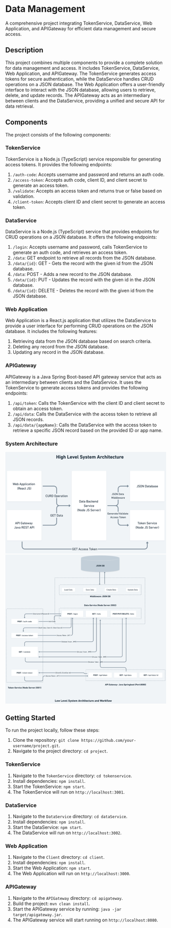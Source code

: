 # Data Management

A comprehensive project integrating TokenService, DataService, Web Application, and APIGateway for efficient data management and secure access.

## Description

This project combines multiple components to provide a complete solution for data management and access. It includes TokenService, DataService, Web Application, and APIGateway. The TokenService generates access tokens for secure authentication, while the DataService handles CRUD operations on a JSON database. The Web Application offers a user-friendly interface to interact with the JSON database, allowing users to retrieve, delete, and update records. The APIGateway acts as an intermediary between clients and the DataService, providing a unified and secure API for data retrieval.

## Components

The project consists of the following components:

### TokenService

TokenService is a Node.js (TypeScript) service responsible for generating access tokens. It provides the following endpoints:

1. `/auth-code`: Accepts username and password and returns an auth code.
2. `/access-token`: Accepts auth code, client ID, and client secret to generate an access token.
3. `/validate`: Accepts an access token and returns true or false based on validation.
4. `/client-token`: Accepts client ID and client secret to generate an access token.

### DataService

DataService is a Node.js (TypeScript) service that provides endpoints for CRUD operations on a JSON database. It offers the following endpoints:

1. `/login`: Accepts username and password, calls TokenService to generate an auth code, and retrieves an access token.
2. `/data`: GET endpoint to retrieve all records from the JSON database.
3. `/data/{id}`: GET - Gets the record with the given id from the JSON database.
4. `/data`: POST - Adds a new record to the JSON database.
5. `/data/{id}`: PUT - Updates the record with the given id in the JSON database.
6. `/data/{id}`: DELETE - Deletes the record with the given id from the JSON database.

### Web Application

Web Application is a React.js application that utilizes the DataService to provide a user interface for performing CRUD operations on the JSON database. It includes the following features:

1. Retrieving data from the JSON database based on search criteria.
2. Deleting any record from the JSON database.
3. Updating any record in the JSON database.

### APIGateway

APIGateway is a Java Spring Boot-based API gateway service that acts as an intermediary between clients and the DataService. It uses the TokenService to generate access tokens and provides the following endpoints:

1. `/api/token`: Calls the TokenService with the client ID and client secret to obtain an access token.
2. `/api/data`: Calls the DataService with the access token to retrieve all JSON records.
3. `/api/data/{appName}`: Calls the DataService with the access token to retrieve a specific JSON record based on the provided ID or app name.


### System Architecture
![Alt text](HLD.png)
![Alt text](LLD.png)


## Getting Started

To run the project locally, follow these steps:

1. Clone the repository: `git clone https://github.com/your-username/project.git`.
2. Navigate to the project directory: `cd project`.

### TokenService

1. Navigate to the `TokenService` directory: `cd tokenservice`.
2. Install dependencies: `npm install`.
3. Start the TokenService: `npm start`.
4. The TokenService will run on `http://localhost:3001`.

### DataService

1. Navigate to the `DataService` directory: `cd dataService`.
2. Install dependencies: `npm install`.
3. Start the DataService: `npm start`.
4. The DataService will run on `http://localhost:3002`.

### Web Application

1. Navigate to the `Client` directory: `cd client`.
2. Install dependencies: `npm install`.
3. Start the Web Application: `npm start`.
4. The Web Application will run on `http://localhost:3000`.

### APIGateway

1. Navigate to the `APIGateway` directory: `cd apigateway`.
2. Build the project: `mvn clean install`.
3. Start the APIGateway service by running: `java -jar target/apigateway.jar`.
4. The APIGateway service will start running on `http://localhost:8080`.
